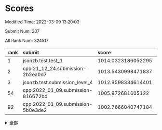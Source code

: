 # Scores

Modified Time: 2022-03-09 13:20:03

Submit Num: 207

All Rank Num: 324517

| rank |               submit               |       score        |       sigma        | pk_num |
| :--- | :--------------------------------- | :----------------- | :----------------- | :----- |
| 1    | jsonzb.test.test_1                 | 1014.0323186052295 | 0.8018601865161853 | 6269   |
| 2    | cpp.21_12_24.submission-2b2ea0d7   | 1013.5430998471837 | 0.805641108046594  | 6273   |
| 3    | jsonzb.test.submission_level_4     | 1012.9598334614401 | 0.7784048176047486 | 6270   |
| 54   | cpp.2022_01_09.submission-816672bd | 1005.972681605122  | 0.7218027056390445 | 6271   |
| 92   | cpp.2022_01_09.submission-5b0e3de2 | 1002.7666040747184 | 0.7106344142253066 | 6272   |


<details>
<summary>全部</summary>

| rank |                 submit                 |       score        |       sigma        | pk_num |
| :--- | :------------------------------------- | :----------------- | :----------------- | :----- |
| 1    | jsonzb.test.test_1                     | 1014.0323186052295 | 0.8018601865161853 | 6269   |
| 2    | cpp.21_12_24.submission-2b2ea0d7       | 1013.5430998471837 | 0.805641108046594  | 6273   |
| 3    | jsonzb.test.submission_level_4         | 1012.9598334614401 | 0.7784048176047486 | 6270   |
| 4    | gobigger.level_3.submission_level_3_1  | 1011.9860268384639 | 0.7872137868351093 | 6268   |
| 5    | gobigger.level_3.submission_level_3_2  | 1011.5539657520903 | 0.7898048652373031 | 6268   |
| 6    | gobigger.level_3.submission_level_3_33 | 1011.5114334825774 | 0.7982912442382658 | 6273   |
| 7    | gobigger.level_3.submission_level_3_5  | 1011.2859517144077 | 0.775442285906399  | 6270   |
| 8    | gobigger.level_3.submission_level_3_3  | 1011.1347190337585 | 0.7719021104858843 | 6271   |
| 9    | gobigger.level_3.submission_level_3_14 | 1011.0570624750702 | 0.7693908094833524 | 6276   |
| 10   | gobigger.level_3.submission_level_3_7  | 1010.9430516231508 | 0.7632513309088105 | 6269   |
| 11   | gobigger.level_3.submission_level_3_27 | 1010.933288315246  | 0.7710883780941442 | 6272   |
| 12   | gobigger.level_3.submission_level_3_41 | 1010.6504881355454 | 0.7867895766433147 | 6271   |
| 13   | gobigger.level_3.submission_level_3_17 | 1010.5614194384654 | 0.7724179979774622 | 6273   |
| 14   | gobigger.level_3.submission_level_3_24 | 1010.4480253289742 | 0.7618031629577127 | 6271   |
| 15   | gobigger.level_3.submission_level_3_15 | 1010.4062331288635 | 0.7573029308156979 | 6268   |
| 16   | gobigger.level_3.submission_level_3_37 | 1010.2665115140887 | 0.7695804164793388 | 6274   |
| 17   | gobigger.level_3.submission_level_3_11 | 1010.2434810145384 | 0.7563790609636913 | 6270   |
| 18   | gobigger.level_3.submission_level_3_48 | 1010.2352124966158 | 0.7681162445630162 | 6272   |
| 19   | gobigger.level_3.submission_level_3_8  | 1010.2154327320442 | 0.7488261048203004 | 6268   |
| 20   | gobigger.level_3.submission_level_3_10 | 1010.1502624795013 | 0.7656520013866099 | 6267   |
| 21   | gobigger.level_3.submission_level_3_19 | 1010.1386846687152 | 0.7931828355421705 | 6271   |
| 22   | gobigger.level_3.submission_level_3_22 | 1010.0145028838101 | 0.7630400624191476 | 6264   |
| 23   | gobigger.level_3.submission_level_3_25 | 1009.9361867535281 | 0.7572045900101192 | 6272   |
| 24   | gobigger.level_3.submission_level_3_28 | 1009.919062869642  | 0.7684812023126983 | 6268   |
| 25   | gobigger.level_3.submission_level_3_46 | 1009.9039090784471 | 0.7525008303444376 | 6272   |
| 26   | gobigger.level_3.submission_level_3_12 | 1009.8674607787913 | 0.7529043358417497 | 6276   |
| 27   | gobigger.level_3.submission_level_3_6  | 1009.8589687912449 | 0.7467326800872222 | 6273   |
| 28   | gobigger.level_3.submission_level_3_9  | 1009.8489593733229 | 0.756563397471294  | 6268   |
| 29   | gobigger.level_3.submission_level_3_21 | 1009.8441746093348 | 0.7432339333901816 | 6270   |
| 30   | gobigger.level_3.submission_level_3_26 | 1009.8323036927151 | 0.7464727963818841 | 6274   |
| 31   | gobigger.level_3.submission_level_3_49 | 1009.8238474502814 | 0.7521418053359653 | 6263   |
| 32   | gobigger.level_3.submission_level_3_32 | 1009.6618753981775 | 0.7554150907039515 | 6270   |
| 33   | gobigger.level_3.submission_level_3_47 | 1009.6118476987999 | 0.7520361862332521 | 6268   |
| 34   | gobigger.level_3.submission_level_3_31 | 1009.6015778017671 | 0.7459126055175257 | 6269   |
| 35   | gobigger.level_3.submission_level_3_40 | 1009.5469080338867 | 0.774823003679521  | 6273   |
| 36   | gobigger.level_3.submission_level_3_30 | 1009.4353130457037 | 0.7539314783772241 | 6271   |
| 37   | gobigger.level_3.submission_level_3_0  | 1009.4298175535732 | 0.7385993237535821 | 6274   |
| 38   | gobigger.level_3.submission_level_3_20 | 1009.4212033245684 | 0.7648166629410171 | 6271   |
| 39   | gobigger.level_3.submission_level_3_43 | 1009.4003185327833 | 0.7423338709551398 | 6266   |
| 40   | gobigger.level_3.submission_level_3_45 | 1009.3966711724896 | 0.7294215245990859 | 6266   |
| 41   | gobigger.level_3.submission_level_3_36 | 1009.3319592843442 | 0.7454842535592711 | 6263   |
| 42   | gobigger.level_3.submission_level_3_35 | 1009.227593704152  | 0.7466297999327293 | 6269   |
| 43   | gobigger.level_3.submission_level_3_44 | 1009.208148674388  | 0.768106955664284  | 6270   |
| 44   | gobigger.level_3.submission_level_3_29 | 1009.1521424080843 | 0.7443651383915977 | 6271   |
| 45   | gobigger.level_3.submission_level_3_13 | 1009.1125069868973 | 0.7697843899293676 | 6270   |
| 46   | gobigger.level_3.submission_level_3_18 | 1008.8472986188993 | 0.7773055102202352 | 6268   |
| 47   | gobigger.level_3.submission_level_3_34 | 1008.5934765762644 | 0.7616764183437417 | 6279   |
| 48   | gobigger.level_3.submission_level_3_39 | 1008.5779899160179 | 0.7420961423962026 | 6277   |
| 49   | gobigger.level_3.submission_level_3_4  | 1008.4747627269007 | 0.7482646621552828 | 6272   |
| 50   | gobigger.level_3.submission_level_3_16 | 1008.4231922518545 | 0.741538970348226  | 6269   |
| 51   | gobigger.level_3.submission_level_3_38 | 1008.2477281158414 | 0.7510345149000752 | 6274   |
| 52   | gobigger.level_3.submission_level_3_23 | 1008.0738084667712 | 0.7523056596885018 | 6277   |
| 53   | gobigger.level_3.submission_level_3_42 | 1007.9639335455824 | 0.7355589061015276 | 6267   |
| 54   | cpp.2022_01_09.submission-816672bd     | 1005.972681605122  | 0.7218027056390445 | 6271   |
| 55   | gobigger.level_1.submission_level_1_29 | 1004.8341824405348 | 0.7174030005683161 | 6275   |
| 56   | gobigger.level_1.submission_level_1_47 | 1004.4980631145575 | 0.7275061723447043 | 6268   |
| 57   | gobigger.level_1.submission_level_1_0  | 1004.1947463864589 | 0.7233481810199149 | 6269   |
| 58   | gobigger.level_1.submission_level_1_1  | 1004.0936313285356 | 0.7117032184315718 | 6272   |
| 59   | gobigger.level_1.submission_level_1_35 | 1004.0920826816798 | 0.7210294447119955 | 6275   |
| 60   | gobigger.level_1.submission_level_1_37 | 1004.0918441015739 | 0.7290778961318947 | 6275   |
| 61   | gobigger.level_1.submission_level_1_4  | 1004.0848789344484 | 0.7170281894073519 | 6271   |
| 62   | gobigger.level_1.submission_level_1_38 | 1004.0503726959372 | 0.7164420821047294 | 6274   |
| 63   | gobigger.level_1.submission_level_1_31 | 1003.9901872454641 | 0.7230254814161364 | 6272   |
| 64   | gobigger.level_1.submission_level_1_49 | 1003.9262922453185 | 0.7111185664482091 | 6274   |
| 65   | gobigger.level_1.submission_level_1_39 | 1003.8779123226008 | 0.7229207806074668 | 6267   |
| 66   | gobigger.level_1.submission_level_1_8  | 1003.8531178595009 | 0.7180602059319215 | 6277   |
| 67   | gobigger.level_1.submission_level_1_24 | 1003.7750501638928 | 0.7091065477404107 | 6269   |
| 68   | gobigger.level_1.submission_level_1_33 | 1003.7631713797117 | 0.7213697869496078 | 6275   |
| 69   | gobigger.level_1.submission_level_1_10 | 1003.7247115710761 | 0.720149594154093  | 6275   |
| 70   | gobigger.level_1.submission_level_1_18 | 1003.7117631339996 | 0.714638501270304  | 6275   |
| 71   | gobigger.level_1.submission_level_1_36 | 1003.5788303529579 | 0.7271601510406985 | 6275   |
| 72   | gobigger.level_1.submission_level_1_17 | 1003.5613549863524 | 0.710917575553961  | 6270   |
| 73   | gobigger.level_1.submission_level_1_40 | 1003.5480965825176 | 0.713202828008474  | 6264   |
| 74   | gobigger.level_1.submission_level_1_27 | 1003.5171089712418 | 0.7198337577475379 | 6269   |
| 75   | gobigger.level_1.submission_level_1_15 | 1003.4126562664244 | 0.7196628726248973 | 6269   |
| 76   | gobigger.level_1.submission_level_1_45 | 1003.3939570442232 | 0.7181747131803664 | 6273   |
| 77   | gobigger.level_1.submission_level_1_46 | 1003.3829545998553 | 0.7240515379485222 | 6265   |
| 78   | gobigger.level_1.submission_level_1_34 | 1003.3515392584258 | 0.7105970056091956 | 6267   |
| 79   | gobigger.level_1.submission_level_1_21 | 1003.3152714990232 | 0.7066325001929878 | 6272   |
| 80   | gobigger.level_1.submission_level_1_48 | 1003.2874122171578 | 0.7105104699675865 | 6271   |
| 81   | gobigger.level_1.submission_level_1_20 | 1003.2756060844017 | 0.7169371333641669 | 6261   |
| 82   | gobigger.level_1.submission_level_1_23 | 1003.2313251916313 | 0.70951753638239   | 6267   |
| 83   | gobigger.level_1.submission_level_1_13 | 1003.1745595438106 | 0.705045527538607  | 6268   |
| 84   | gobigger.level_1.submission_level_1_43 | 1003.1691907190849 | 0.7039674359378365 | 6265   |
| 85   | gobigger.level_1.submission_level_1_42 | 1003.0674090233127 | 0.7065154556067956 | 6272   |
| 86   | gobigger.level_1.submission_level_1_12 | 1003.0036354869212 | 0.7161512337248845 | 6266   |
| 87   | gobigger.level_1.submission_level_1_32 | 1002.8984860908163 | 0.718817786408385  | 6269   |
| 88   | gobigger.level_1.submission_level_1_28 | 1002.8524530796661 | 0.7136485937418254 | 6275   |
| 89   | gobigger.level_1.submission_level_1_16 | 1002.8169208056112 | 0.7174729518466045 | 6275   |
| 90   | gobigger.level_1.submission_level_1_5  | 1002.7990572537421 | 0.7087788823122809 | 6266   |
| 91   | gobigger.level_1.submission_level_1_41 | 1002.7710507394407 | 0.715645684651776  | 6271   |
| 92   | cpp.2022_01_09.submission-5b0e3de2     | 1002.7666040747184 | 0.7106344142253066 | 6272   |
| 93   | gobigger.level_1.submission_level_1_19 | 1002.7316821902859 | 0.7177355802191485 | 6270   |
| 94   | gobigger.level_1.submission_level_1_14 | 1002.7062070984531 | 0.7181278947127435 | 6268   |
| 95   | gobigger.level_1.submission_level_1_22 | 1002.5987861078888 | 0.7161656579142768 | 6269   |
| 96   | gobigger.level_1.submission_level_1_30 | 1002.5128307867651 | 0.7199327765379245 | 6270   |
| 97   | gobigger.level_1.submission_level_1_44 | 1002.41292825902   | 0.7023035107872103 | 6270   |
| 98   | gobigger.level_1.submission_level_1_3  | 1002.3453999964106 | 0.711251509091632  | 6271   |
| 99   | gobigger.level_1.submission_level_1_25 | 1002.3381554742064 | 0.707863081603529  | 6275   |
| 100  | gobigger.level_1.submission_level_1_9  | 1002.2254550522216 | 0.6979105553230317 | 6264   |
| 101  | gobigger.level_1.submission_level_1_11 | 1002.2216272562828 | 0.7236893675006874 | 6277   |
| 102  | gobigger.level_1.submission_level_1_6  | 1002.2071763442984 | 0.7176634662073388 | 6263   |
| 103  | gobigger.level_1.submission_level_1_2  | 1002.2002063811007 | 0.7113255119963996 | 6273   |
| 104  | gobigger.level_1.submission_level_1_7  | 1002.1221388508525 | 0.7067880989369786 | 6273   |
| 105  | gobigger.level_1.submission_level_1_26 | 1002.0139332432693 | 0.7212640658935058 | 6271   |
| 106  | gobigger.random.submission_random_8    | 997.658364372795   | 0.7042422014234963 | 6273   |
| 107  | gobigger.random.submission_random_19   | 997.522587799585   | 0.6992964075803525 | 6270   |
| 108  | gobigger.random.submission_random_29   | 997.3387966294138  | 0.7147738426053246 | 6271   |
| 109  | gobigger.random.submission_random_30   | 997.2860243205382  | 0.7083848117664547 | 6271   |
| 110  | gobigger.random.submission_random_46   | 997.2218785856091  | 0.7115358967776477 | 6271   |
| 111  | gobigger.random.submission_random_28   | 997.1731734623762  | 0.7148572236343375 | 6271   |
| 112  | gobigger.random.submission_random_39   | 997.0034314302246  | 0.7020630131388689 | 6269   |
| 113  | gobigger.random.submission_random_23   | 996.7286029031467  | 0.7065963322161164 | 6268   |
| 114  | gobigger.random.submission_random_5    | 996.723017128716   | 0.6988102208137554 | 6271   |
| 115  | gobigger.random.submission_random_36   | 996.6330740335056  | 0.7059227163034496 | 6275   |
| 116  | gobigger.random.submission_random_26   | 996.6221359475664  | 0.7045095953536189 | 6276   |
| 117  | gobigger.random.submission_random_7    | 996.5487427979347  | 0.6998429357733761 | 6270   |
| 118  | gobigger.random.submission_random_44   | 996.5250663167907  | 0.7052914010268367 | 6274   |
| 119  | gobigger.random.submission_random_12   | 996.4802538639325  | 0.7070272054569071 | 6270   |
| 120  | gobigger.random.submission_random_42   | 996.4083703912128  | 0.7058560681713423 | 6271   |
| 121  | gobigger.random.submission_random_35   | 996.4000422466808  | 0.7185986447081439 | 6271   |
| 122  | gobigger.random.submission_random_24   | 996.3923818257806  | 0.708445566244961  | 6268   |
| 123  | gobigger.random.submission_random_32   | 996.387710181689   | 0.7119007079897798 | 6266   |
| 124  | gobigger.random.submission_random_1    | 996.3082435262781  | 0.6974785390128332 | 6269   |
| 125  | gobigger.random.submission_random_25   | 996.2283714809302  | 0.7089403486770686 | 6270   |
| 126  | gobigger.random.submission_random_9    | 996.1912134610668  | 0.7050918848245841 | 6275   |
| 127  | gobigger.random.submission_random_20   | 996.1861193970441  | 0.7069263175071084 | 6271   |
| 128  | gobigger.random.submission_random_49   | 996.0833693401015  | 0.7093253194321459 | 6270   |
| 129  | gobigger.random.submission_random_13   | 995.9929309174904  | 0.700915619827953  | 6273   |
| 130  | gobigger.random.submission_random_31   | 995.9563506622758  | 0.7159265940977122 | 6272   |
| 131  | gobigger.random.submission_random_17   | 995.8861432351154  | 0.7076806734798016 | 6269   |
| 132  | gobigger.random.submission_random_34   | 995.8662627023057  | 0.7025474302111981 | 6272   |
| 133  | gobigger.random.submission_random_22   | 995.85412943506    | 0.7104342930635892 | 6270   |
| 134  | gobigger.random.submission_random_41   | 995.8078447146521  | 0.704684589958018  | 6272   |
| 135  | gobigger.random.submission_random_21   | 995.7935917098317  | 0.7221202349122227 | 6269   |
| 136  | gobigger.random.submission_random_15   | 995.7803868032619  | 0.7070637911741398 | 6266   |
| 137  | gobigger.random.submission_random_0    | 995.7664570453468  | 0.7313005262841308 | 6270   |
| 138  | gobigger.random.submission_random_47   | 995.7348394811243  | 0.707462245541446  | 6273   |
| 139  | gobigger.random.submission_random_14   | 995.7171860608842  | 0.7160822969505187 | 6275   |
| 140  | gobigger.random.submission_random_40   | 995.6699575579917  | 0.7170698839089865 | 6274   |
| 141  | gobigger.random.submission_random_18   | 995.6113359627169  | 0.710185604967726  | 6271   |
| 142  | gobigger.random.submission_random_45   | 995.5642131091664  | 0.7046887978826699 | 6272   |
| 143  | gobigger.random.submission_random_27   | 995.5323930582388  | 0.7200247968736361 | 6274   |
| 144  | gobigger.random.submission_random_16   | 995.5271633515938  | 0.7165633783186287 | 6272   |
| 145  | gobigger.random.submission_random_33   | 995.4073918042711  | 0.7141898881003693 | 6274   |
| 146  | gobigger.random.submission_random_48   | 995.4063545451261  | 0.7199796954777805 | 6273   |
| 147  | gobigger.random.submission_random_43   | 995.2616705337933  | 0.7173170863083335 | 6270   |
| 148  | gobigger.random.submission_random_6    | 995.2591334901422  | 0.7105323664248663 | 6273   |
| 149  | gobigger.random.submission_random_2    | 995.2549766880508  | 0.7039979763397025 | 6270   |
| 150  | gobigger.random.submission_random_4    | 995.2374329306447  | 0.7083203851431948 | 6267   |
| 151  | gobigger.random.submission_random_11   | 995.1526996154665  | 0.7239145605066403 | 6272   |
| 152  | gobigger.random.submission_random_38   | 995.1267695247359  | 0.7036109394162522 | 6272   |
| 153  | gobigger.random.submission_random_10   | 994.7321560585297  | 0.7189317100389089 | 6267   |
| 154  | gobigger.random.submission_random_37   | 994.5852745608138  | 0.7135846497002786 | 6278   |
| 155  | gobigger.level_2.submission_level_2_2  | 994.3385698552496  | 0.7183271824750916 | 6271   |
| 156  | gobigger.level_2.submission_level_2_26 | 994.2173941317216  | 0.7208722797559471 | 6267   |
| 157  | gobigger.level_2.submission_level_2_9  | 994.0541713544584  | 0.7221817423559427 | 6266   |
| 158  | gobigger.level_2.submission_level_2_7  | 994.0306876263236  | 0.7332563335020879 | 6272   |
| 159  | gobigger.level_2.submission_level_2_31 | 993.7737706490117  | 0.7356279459044919 | 6267   |
| 160  | gobigger.random.submission_random_3    | 993.5226338854063  | 0.7249091661560423 | 6273   |
| 161  | gobigger.level_2.submission_level_2_18 | 993.4888413127672  | 0.7568785354478108 | 6274   |
| 162  | gobigger.level_2.submission_level_2_3  | 993.4250752431923  | 0.730632968882605  | 6275   |
| 163  | gobigger.level_2.submission_level_2_45 | 993.2909560495848  | 0.7472768746879518 | 6270   |
| 164  | gobigger.level_2.submission_level_2_10 | 993.2675360740994  | 0.7472357599577649 | 6269   |
| 165  | gobigger.level_2.submission_level_2_49 | 993.2362604235275  | 0.7303285676567591 | 6270   |
| 166  | gobigger.level_2.submission_level_2_48 | 993.2166781112853  | 0.7463919362216113 | 6274   |
| 167  | gobigger.level_2.submission_level_2_30 | 993.1846538446623  | 0.7456486551346606 | 6269   |
| 168  | gobigger.level_2.submission_level_2_32 | 993.1834425886871  | 0.7750370522679347 | 6273   |
| 169  | gobigger.level_2.submission_level_2_20 | 993.040758922386   | 0.7288021428588043 | 6274   |
| 170  | gobigger.level_2.submission_level_2_12 | 992.6049352469944  | 0.7209713662876372 | 6270   |
| 171  | gobigger.level_2.submission_level_2_35 | 992.4918910355238  | 0.727980786045421  | 6267   |
| 172  | gobigger.level_2.submission_level_2_23 | 992.4713010209629  | 0.7394828645502676 | 6276   |
| 173  | gobigger.level_2.submission_level_2_36 | 992.4656653918321  | 0.7501560057100619 | 6270   |
| 174  | gobigger.level_2.submission_level_2_46 | 992.4466719124347  | 0.7363512083605297 | 6271   |
| 175  | gobigger.level_2.submission_level_2_41 | 992.406760281315   | 0.7529510712236385 | 6277   |
| 176  | gobigger.level_2.submission_level_2_19 | 992.4061115833481  | 0.727397997088268  | 6268   |
| 177  | gobigger.level_2.submission_level_2_47 | 992.3456059871983  | 0.7455062835046051 | 6266   |
| 178  | gobigger.level_2.submission_level_2_37 | 992.3236805651206  | 0.7546189574499022 | 6270   |
| 179  | gobigger.level_2.submission_level_2_33 | 992.2882711391939  | 0.7408059749615099 | 6277   |
| 180  | gobigger.level_2.submission_level_2_40 | 992.285769626065   | 0.7415866162622481 | 6270   |
| 181  | gobigger.level_2.submission_level_2_13 | 992.2747887225194  | 0.7310063202878025 | 6273   |
| 182  | gobigger.level_2.submission_level_2_15 | 992.2734674215521  | 0.7461474606103548 | 6273   |
| 183  | gobigger.level_2.submission_level_2_0  | 992.1515144490156  | 0.7550338092916274 | 6268   |
| 184  | gobigger.level_2.submission_level_2_14 | 992.0486234965085  | 0.7482766584833144 | 6271   |
| 185  | gobigger.level_2.submission_level_2_8  | 991.9806523086112  | 0.7475941089968907 | 6271   |
| 186  | gobigger.level_2.submission_level_2_22 | 991.9365834893246  | 0.7454623147386945 | 6268   |
| 187  | gobigger.level_2.submission_level_2_29 | 991.8491527683439  | 0.7359192696066403 | 6272   |
| 188  | gobigger.level_2.submission_level_2_16 | 991.6928652262734  | 0.7536012993747162 | 6273   |
| 189  | gobigger.level_2.submission_level_2_27 | 991.622525844233   | 0.7627879763807788 | 6274   |
| 190  | gobigger.level_2.submission_level_2_34 | 991.5626575288671  | 0.7261231386325874 | 6271   |
| 191  | gobigger.level_2.submission_level_2_5  | 991.5404618176275  | 0.7483964882500447 | 6271   |
| 192  | gobigger.level_2.submission_level_2_4  | 991.4858630871249  | 0.7488453475842501 | 6273   |
| 193  | gobigger.level_2.submission_level_2_38 | 991.4619389516243  | 0.7430813786350422 | 6270   |
| 194  | gobigger.level_2.submission_level_2_21 | 991.422393247939   | 0.7572530820425427 | 6277   |
| 195  | gobigger.level_2.submission_level_2_42 | 991.1708545846183  | 0.7729970417200841 | 6271   |
| 196  | gobigger.level_2.submission_level_2_25 | 991.1677910074935  | 0.7559012296072785 | 6277   |
| 197  | gobigger.level_2.submission_level_2_44 | 991.1634846409704  | 0.7590223520288433 | 6269   |
| 198  | gobigger.level_2.submission_level_2_43 | 991.0656621692995  | 0.7634395148543671 | 6272   |
| 199  | gobigger.level_2.submission_level_2_11 | 991.040475336611   | 0.7742175726349094 | 6274   |
| 200  | gobigger.level_2.submission_level_2_39 | 991.0388346042364  | 0.766581754776745  | 6272   |
| 201  | gobigger.level_2.submission_level_2_28 | 990.9568909844058  | 0.7612390650050616 | 6270   |
| 202  | gobigger.level_2.submission_level_2_6  | 990.757300766583   | 0.7606003435562865 | 6271   |
| 203  | gobigger.level_2.submission_level_2_1  | 990.6072629201257  | 0.7506719332973693 | 6268   |
| 204  | gobigger.level_2.submission_level_2_24 | 990.5063439153504  | 0.7724300771540401 | 6268   |
| 205  | gobigger.level_2.submission_level_2_17 | 989.891570745036   | 0.7492671090274295 | 6270   |
| 206  | gobigger.none.submission_none_0        | 979.7011763547367  | 1.2001018706669127 | 6270   |
| 207  | gobigger.none.submission_none_1        | 976.1842518382567  | 1.4271230012678846 | 6269   |

</details>